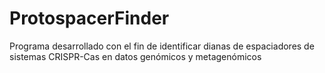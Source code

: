 # ProtospacerFinder
Programa desarrollado con el fin de identificar dianas de espaciadores de sistemas CRISPR-Cas en datos genómicos y metagenómicos
